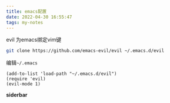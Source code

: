 ```yaml
---
title: emacs配置
date: 2022-04-30 16:55:47
tags: my-notes
---
```

evil 为emacs绑定vim键

```sh
git clone https://github.com/emacs-evil/evil ~/.emacs.d/evil
```

编辑`~/.emacs`

```shell
(add-to-list 'load-path "~/.emacs.d/evil")
(require 'evil)
(evil-mode 1)
```



**siderbar**